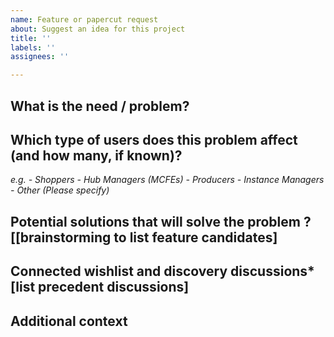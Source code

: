```yaml
---
name: Feature or papercut request
about: Suggest an idea for this project
title: ''
labels: ''
assignees: ''

---
```


## What is the need / problem?

## Which type of users does this problem affect (and how many, if known)?
_e.g._
_- Shoppers_
_- Hub Managers (MCFEs)_
_- Producers_
_- Instance Managers_
_- Other (Please specify)_

## Potential solutions that will solve the problem  ?[[brainstorming to list feature candidates]

## Connected wishlist and discovery discussions* [list precedent discussions]

## Additional context

